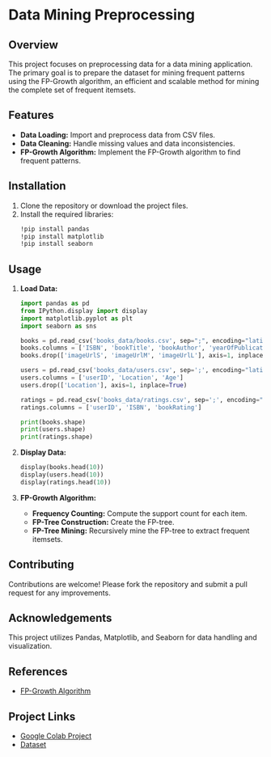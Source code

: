 # Data Mining Preprocessing

## Overview
This project focuses on preprocessing data for a data mining application. The primary goal is to prepare the dataset for mining frequent patterns using the FP-Growth algorithm, an efficient and scalable method for mining the complete set of frequent itemsets.

## Features
- **Data Loading:** Import and preprocess data from CSV files.
- **Data Cleaning:** Handle missing values and data inconsistencies.
- **FP-Growth Algorithm:** Implement the FP-Growth algorithm to find frequent patterns.

## Installation
1. Clone the repository or download the project files.
2. Install the required libraries:
    ```bash
    !pip install pandas
    !pip install matplotlib
    !pip install seaborn
    ```

## Usage
1. **Load Data:**
    ```python
    import pandas as pd
    from IPython.display import display
    import matplotlib.pyplot as plt
    import seaborn as sns

    books = pd.read_csv('books_data/books.csv', sep=";", encoding="latin-1", on_bad_lines='skip')
    books.columns = ['ISBN', 'bookTitle', 'bookAuthor', 'yearOfPublication', 'publisher', 'imageUrlS', 'imageUrlM', 'imageUrlL']
    books.drop(['imageUrlS', 'imageUrlM', 'imageUrlL'], axis=1, inplace=True)

    users = pd.read_csv('books_data/users.csv', sep=';', encoding="latin-1", on_bad_lines='skip')
    users.columns = ['userID', 'Location', 'Age']
    users.drop(['Location'], axis=1, inplace=True)

    ratings = pd.read_csv('books_data/ratings.csv', sep=';', encoding="latin-1", on_bad_lines='skip')
    ratings.columns = ['userID', 'ISBN', 'bookRating']

    print(books.shape)
    print(users.shape)
    print(ratings.shape)
    ```
2. **Display Data:**
    ```python
    display(books.head(10))
    display(users.head(10))
    display(ratings.head(10))
    ```

3. **FP-Growth Algorithm:**
    - **Frequency Counting:** Compute the support count for each item.
    - **FP-Tree Construction:** Create the FP-tree.
    - **FP-Tree Mining:** Recursively mine the FP-tree to extract frequent itemsets.

## Contributing
Contributions are welcome! Please fork the repository and submit a pull request for any improvements.

## Acknowledgements
This project utilizes Pandas, Matplotlib, and Seaborn for data handling and visualization.

## References
- [FP-Growth Algorithm](https://en.wikipedia.org/wiki/FP-growth_algorithm)

## Project Links
- [Google Colab Project](https://colab.research.google.com)
- [Dataset](https://example.com/dataset)

